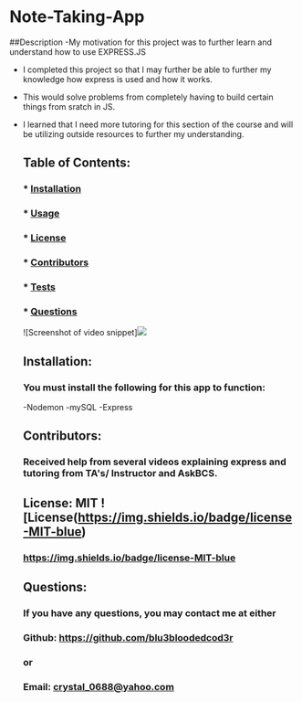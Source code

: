   # Note-Taking-App

  ##Description
-My motivation for this project was to further learn and understand how to use EXPRESS.JS
- I completed this project so that I may further be able to further my knowledge how express is used and how it works.
- This would solve problems from completely having to build certain things from sratch in JS.
- I learned that I need more tutoring for this section of the course and will be utilizing outside resources to further my understanding.

  ## Table of Contents:
  ###  * [Installation](#installation)
  ###  * [Usage](#usage)
  ###  * [License](#license)
  ###  * [Contributors](#contribution)
  ###  * [Tests](#test)
  ###  * [Questions](#questions)

  ![Screenshot of video snippet]<a href='https://bootcampspot.instructuremedia.com/embed/1f68ffb4-3bb1-4e3b-b29d-20e38879d41a'><img src='readmescreenshotch11' href='https://bootcampspot.instructuremedia.com/embed/1f68ffb4-3bb1-4e3b-b29d-20e38879d41a'></a>

  ## Installation:
  ### You must install the following for this app to function:

  -Nodemon
  -mySQL
  -Express
 
  
  ## Contributors:
  ### Received help from several videos explaining express and tutoring from TA's/ Instructor and AskBCS.

  ## License: MIT  ![License(https://img.shields.io/badge/license-MIT-blue)
  ### https://img.shields.io/badge/license-MIT-blue
  
  ## Questions:
  ### If you have any questions, you may contact me at either
  ### Github: https://github.com/blu3bloodedcod3r
  ### or
  ### Email: crystal_0688@yahoo.com